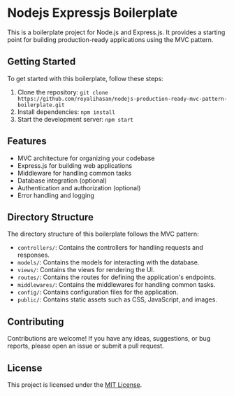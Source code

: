 # Nodejs Expressjs Boilerplate

This is a boilerplate project for Node.js and Express.js. It provides a starting point for building production-ready applications using the MVC pattern.

## Getting Started

To get started with this boilerplate, follow these steps:

1. Clone the repository: `git clone https://github.com/royalihasan/nodejs-production-ready-mvc-pattern-boilerplate.git`
2. Install dependencies: `npm install`
3. Start the development server: `npm start`

## Features

- MVC architecture for organizing your codebase
- Express.js for building web applications
- Middleware for handling common tasks
- Database integration (optional)
- Authentication and authorization (optional)
- Error handling and logging

## Directory Structure

The directory structure of this boilerplate follows the MVC pattern:

- `controllers/`: Contains the controllers for handling requests and responses.
- `models/`: Contains the models for interacting with the database.
- `views/`: Contains the views for rendering the UI.
- `routes/`: Contains the routes for defining the application's endpoints.
- `middlewares/`: Contains the middlewares for handling common tasks.
- `config/`: Contains configuration files for the application.
- `public/`: Contains static assets such as CSS, JavaScript, and images.

## Contributing

Contributions are welcome! If you have any ideas, suggestions, or bug reports, please open an issue or submit a pull request.

## License

This project is licensed under the [MIT License](LICENSE).
